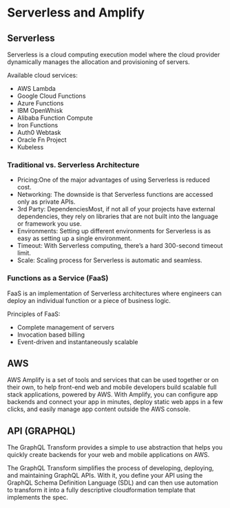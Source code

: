 # Serverless and Amplify

## Serverless

Serverless is a cloud computing execution model where the cloud provider dynamically manages the allocation and provisioning of servers.

Available cloud services:

* AWS Lambda
* Google Cloud Functions
* Azure Functions
* IBM OpenWhisk
* Alibaba Function Compute
* Iron Functions
* Auth0 Webtask
* Oracle Fn Project
* Kubeless

### Traditional vs. Serverless Architecture

* Pricing:One of the major advantages of using Serverless is reduced cost.
* Networking: The downside is that Serverless functions are accessed only as private APIs.
* 3rd Party: DependenciesMost, if not all of your projects have external dependencies, they rely on libraries that are not built into the language or framework you use.
* Environments: Setting up different environments for Serverless is as easy as setting up a single environment.
* Timeout: With Serverless computing, there’s a hard 300-second timeout limit.
* Scale: Scaling process for Serverless is automatic and seamless.

### Functions as a Service (FaaS)

FaaS is an implementation of Serverless architectures where engineers can deploy an individual function or a piece of business logic.

Principles of FaaS:

* Complete management of servers
* Invocation based billing
* Event-driven and instantaneously scalable

## AWS

AWS Amplify is a set of tools and services that can be used together or on their own, to help front-end web and mobile developers build scalable full stack applications, powered by AWS. With Amplify, you can configure app backends and connect your app in minutes, deploy static web apps in a few clicks, and easily manage app content outside the AWS console.

## API (GRAPHQL)

The GraphQL Transform provides a simple to use abstraction that helps you quickly create backends for your web and mobile applications on AWS.

The GraphQL Transform simplifies the process of developing, deploying, and maintaining GraphQL APIs. With it, you define your API using the GraphQL Schema Definition Language (SDL) and can then use automation to transform it into a fully descriptive cloudformation template that implements the spec.

